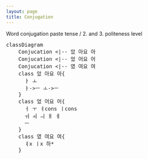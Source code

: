 ```yaml
---
layout: page
title: Conjugation
---
```


Word conjugation paste tense / 2. and 3. politeness level

<pre class="mermaid">
classDiagram
    Conjucation <|-- 았 아요 아
    Conjucation <|-- 었 어요 어
    Conjucation <|-- 였 여요 여
    class 았 아요 아{
      ㅏ ㅗ
      ㅏ->ㅡ ㅗ->ㅡ
    }
    class 었 어요 어{
      ㅓ ㅜ ㅕcons ㅣcons 
      ㅟ ㅚ ㅢ ㅐ ㅔ  
      ㅡ
    }
    class 였 여요 여{
      ㅕx ㅣx 하*
    }
</pre>    